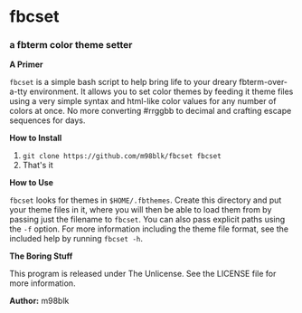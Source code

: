 # fbcset

### a fbterm color theme setter

**A Primer**

`fbcset` is a simple bash script to help bring life to your dreary fbterm-over-a-tty environment. It allows you to set color themes by feeding it theme files using a very simple syntax and html-like color values for any number of colors at once. No more converting #rrggbb to decimal and crafting escape sequences for days.

**How to Install**

1. `git clone https://github.com/m98blk/fbcset fbcset`
2. That's it

**How to Use**

`fbcset` looks for themes in `$HOME/.fbthemes`. Create this directory and put your theme files in it, where you will then be able to load them from by passing just the filename to `fbcset`. You can also pass explicit paths using the `-f` option. For more information including the theme file format, see the included help by running `fbcset -h`.

**The Boring Stuff**

This program is released under The Unlicense. See the LICENSE file for more information.

**Author:** m98blk
